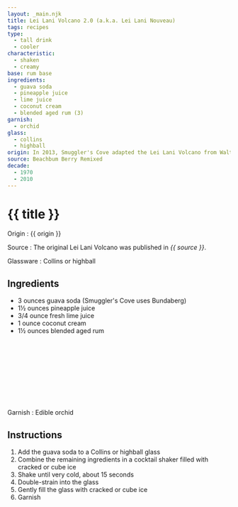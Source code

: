 ```yaml
---
layout: _main.njk
title: Lei Lani Volcano 2.0 (a.k.a. Lei Lani Nouveau)
tags: recipes
type:
  - tall drink
  - cooler
characteristic:
  - shaken
  - creamy
base: rum base
ingredients:
  - guava soda
  - pineapple juice
  - lime juice
  - coconut cream
  - blended aged rum (3)
garnish:
  - orchid
glass:
  - collins
  - highball
origin: In 2013, Smuggler's Cove adapted the Lei Lani Volcano from Walt Disney World. The original circa 1970s drink called for coconut rum and guava nectar.
source: Beachbum Berry Remixed
decade:
  - 1970
  - 2010
---
```


<!-- markdownlint-disable MD025 -->
# {{ title }}
<!-- markdownlint-disable MD025 -->

Origin
  : {{ origin }}

Source
  : The original Lei Lani Volcano was published in <cite>{{ source }}</cite>.

Glassware
  : Collins or highball

## Ingredients

- 3 ounces guava soda (Smuggler's Cove uses Bundaberg)
- 1&frac12; ounces pineapple juice
- 3/4 ounce fresh lime juice
- 1 ounce coconut cream
- 1&frac12; ounces blended aged rum<icon-l space="1em" class="bigger" label="(3)"><span class="with-icon"><svg class="icon"><use href="/assets/images/icons/circle-3.svg#circle-3"></use></svg></span></icon-l>

Garnish
  : Edible orchid

## Instructions

1. Add the guava soda to a Collins or highball glass
2. Combine the remaining ingredients in a cocktail shaker filled with cracked or cube ice
3. Shake until very cold, about 15 seconds
4. Double-strain into the glass
5. Gently fill the glass with cracked or cube ice
6. Garnish
